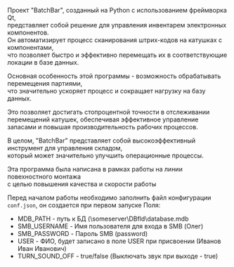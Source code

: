 Проект "BatchBar", созданный на Python с использованием фреймворка Qt,  
представляет собой решение для управления инвентарем электронных компонентов.  
Он автоматизирует процесс сканирования штрих-кодов на катушках с компонентами,  
что позволяет быстро и эффективно перемещать их в соответствующие локации в базе данных. 

Основная особенность этой программы - возможность обрабатывать перемещения партиями,  
что значительно ускоряет процесс и сокращает нагрузку на базу данных.  

Это позволяет достигать стопроцентной точности в отслеживании перемещений катушек,
обеспечивая эффективное управление запасами и повышая производительность рабочих процессов.

В целом, "BatchBar" представляет собой высокоэффективный инструмент для управления складом,  
который может значительно улучшить операционные процессы.

Эта программа была написана в рамках работы на линии повехностного монтажа  
с целью повышения качества и скорости работы

Перед началом работы необходимо заполнить файл конфигурации `conf.json`, он создается при первом запуске
Поля:
- MDB_PATH - путь к БД (\\someserver\DBfld\database.mdb
- SMB_USERNAME - Имя пользователя для входа в SMB (Олег)
- SMB_PASSWORD - Пароль SMB (password)
- USER - ФИО, будет записано в поле USER при присвоении (Иванов Иван Иванович)
- TURN_SOUND_OFF - true/false (Выключать звук при выходе - true)
